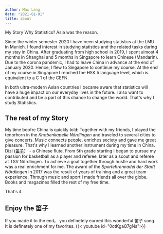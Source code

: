 ```yaml
---
author: Max Lang
date: "2021-01-01"
title: about
---
```


My Story
Why Statistics? Asia was the reason.


    
Since the winter semester 2020 I have been studying statistics at the LMU in Munich.
I found interest in studying statistics and the related tasks during my stay in China. After graduating from high school in 2019, I spent almost 4 months in Shanghai and 5 months in Singapore to learn Chinese (Mandarin). Due to the corona pandemic, I had to leave China in advance at the end of January 2020. Hence, I flew to Singapore to continue my course.
At the end of my course in Singapore I reached the HSK 5 language level, which is equivalent to a C 1 of the CEFN.

In both ultra-modern Asian countries I became aware that statistics will have a huge impact on our everyday lives in the future.
I also want to contributed and be a part of this chance to change the world. That's why I study Statistics.

## The rest of my Story
My time beofre China is quickly told: Together with my friends, I played the tenorhorn in the *Knabenkapelle Nördlingen*  and traveled to several cities to give concerts. Music connects people, enriches society and gave me great pleasure. That's why I learned another instrument during my time in China. Dizi ([笛子](https://www.youtube.com/watch?v=0otKgaQ7gNs)） - a Chinese flute.
From 5th grade starting  I began to pursue my passion for basketball as a player and referee, later as a scout and referee at TSV Nördlingen. To achieve a goal together through hustle and hard work was a real enrichment for me.
The award of the *Sportehrennadel der Stadt Nördlingen* in 2017 was the result of years of training and a great team experience. Through music and sport I made friends all over the globe. Books and magazines filled the rest of my free time. 

That's it.

## Enjoy the 笛子
If you made it to the end， you definetely earned this wonderful 笛子 song. It is definetely one of my favorites.
{{< youtube id="0otKgaQ7gNs">}}
